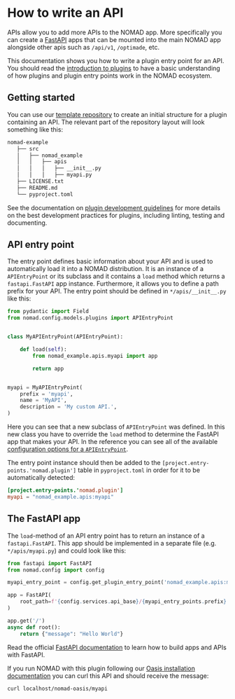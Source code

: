 # How to write an API

APIs allow you to add more APIs to the NOMAD app. More specifically you can create
a [FastAPI](https://fastapi.tiangolo.com) apps that can be mounted into the main NOMAD app alongside other apis
such as `/api/v1`, `/optimade`, etc.

This documentation shows you how to write a plugin entry point for an API.
You should read the [introduction to plugins](./plugins.md)
to have a basic understanding of how plugins and plugin entry points work in the NOMAD ecosystem.

## Getting started

You can use our [template repository](https://github.com/FAIRmat-NFDI/nomad-plugin-template) to
create an initial structure for a plugin containing an API.
The relevant part of the repository layout will look something like this:

```txt
nomad-example
   ├── src
   │   ├── nomad_example
   │   │   ├── apis
   │   │   │   ├── __init__.py
   │   │   │   ├── myapi.py
   ├── LICENSE.txt
   ├── README.md
   └── pyproject.toml
```

See the documentation on [plugin development guidelines](./plugins.md#plugin-development-guidelines)
for more details on the best development practices for plugins, including linting, testing and documenting.

## API entry point

The entry point defines basic information about your API and is used to automatically
load it into a NOMAD distribution. It is an instance of a `APIEntryPoint` or its subclass and it contains a `load` method which returns a `fastapi.FastAPI` app instance.
Furthermore, it allows you to define a path prefix for your API.
The entry point should be defined in `*/apis/__init__.py` like this:

```python
from pydantic import Field
from nomad.config.models.plugins import APIEntryPoint


class MyAPIEntryPoint(APIEntryPoint):

    def load(self):
        from nomad_example.apis.myapi import app

        return app


myapi = MyAPIEntryPoint(
    prefix = 'myapi',
    name = 'MyAPI',
    description = 'My custom API.',
)
```

Here you can see that a new subclass of `APIEntryPoint` was defined. In this new class you have to override the `load` method to determine the FastAPI app that makes your API.
In the reference you can see all of the available [configuration options for a `APIEntryPoint`](../../reference/plugins.md#apientrypoint).

The entry point instance should then be added to the `[project.entry-points.'nomad.plugin']` table in `pyproject.toml` in order for it to be automatically detected:

```toml
[project.entry-points.'nomad.plugin']
myapi = "nomad_example.apis:myapi"
```

## The FastAPI app

The `load`-method of an API entry point has to return an instance of a `fastapi.FastAPI`.
This app should be implemented in a separate file (e.g. `*/apis/myapi.py`) and could look like this:

```python
from fastapi import FastAPI
from nomad.config import config

myapi_entry_point = config.get_plugin_entry_point('nomad_example.apis:myapi')

app = FastAPI(
    root_path=f'{config.services.api_base}/{myapi_entry_points.prefix}'
)

app.get('/')
async def root():
    return {"message": "Hello World"}
```

Read the official [FastAPI documentation](https://fastapi.tiangolo.com/tutorial/) to learn how to build apps and APIs with
FastAPI.

If you run NOMAD with this plugin following our [Oasis installation documentation](../oasis/install.md)
you can curl this API and should receive the message:

```sh
curl localhost/nomad-oasis/myapi
```
